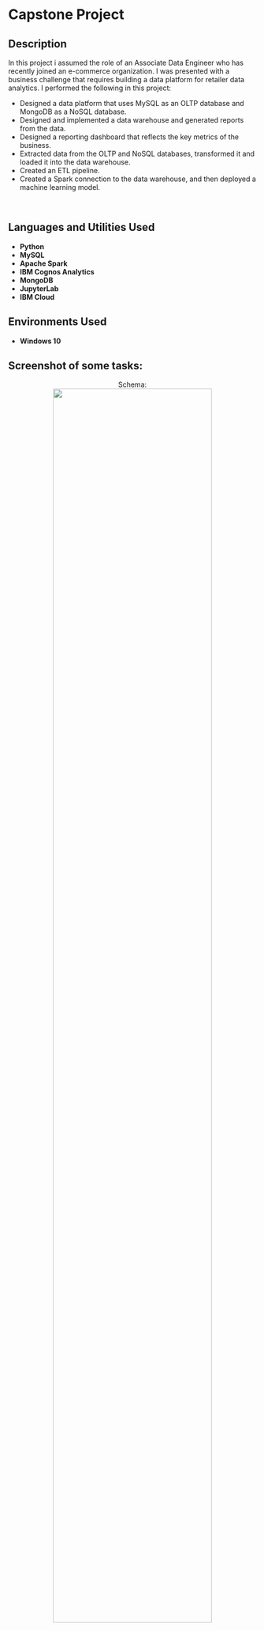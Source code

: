 <h1>Capstone Project</h1>

<h2>Description</h2>
In this project i assumed the role of an Associate Data Engineer who has recently joined an e-commerce organization. I was presented with a business challenge that requires building a data platform for retailer data analytics. I performed the following in this project:

- Designed a data platform that uses MySQL as an OLTP database and MongoDB as a NoSQL database.
- Designed and implemented a data warehouse and generated reports from the data.
- Designed a reporting dashboard that reflects the key metrics of the business.
- Extracted data from the OLTP and NoSQL databases, transformed it and loaded it into the data warehouse.
- Created an ETL pipeline.
- Created a Spark connection to the data warehouse, and then deployed a machine learning model. 
<br />


<h2>Languages and Utilities Used</h2>

- <b>Python</b> 
- <b>MySQL</b>
- <b>Apache Spark</b> 
- <b>IBM Cognos Analytics</b>
- <b>MongoDB</b>  
- <b>JupyterLab</b> 
- <b>IBM Cloud</b> 

<h2>Environments Used </h2>

- <b>Windows 10</b> 

<h2>Screenshot of some tasks:</h2>

<p align="center">
Schema: <br/>
<img src="https://user-images.githubusercontent.com/29946319/216603054-590fd531-b4cd-4a0a-b7b8-a60aa5eb5239.png" height="80%" width="80%"/>
<br/>

<br/>
Data Warehouse Reporting:  <br/>
<img src="https://user-images.githubusercontent.com/29946319/216604442-56d63203-a038-442e-8f2b-bb22dc5c8db1.png" height="80%" width="80%"/>
<br/>
 
<br/>
Dashboard Creation: <br/>
<img src="https://user-images.githubusercontent.com/29946319/216605281-7f5259a7-91e1-4ddf-ae6d-7c0aaeaa41e2.png" height="80%" width="80%"/>
<br/>
 
<br/>
Get Latest Records: <br/>
<img src="https://user-images.githubusercontent.com/29946319/216605969-cbdbdb34-c379-439a-bc90-6112dbaf4b56.png" height="80%" width="80%"/>
<br/>
 
<br/>
Extract data: <br/>
<img src="https://user-images.githubusercontent.com/29946319/216606712-4da21a83-3e0a-4487-9ce5-b620c3bebc10.png" height="80%" width="80%"/>
<br/>
 
<br/>
Load sales forecast model: <br/>
<img src="https://user-images.githubusercontent.com/29946319/216607388-8222e24a-686c-41db-ac6c-d8650058d8b7.png" height="80%" width="80%"/>
<br/>
 
<br/>
predict sales in year 2023 using model: <br/>
<img src="https://user-images.githubusercontent.com/29946319/216607964-2b10786f-8596-4233-b1c7-c12ec967cb7d.png" height="80%" width="80%"/>








<!--
 ```diff
- text in red
+ text in green
! text in orange
# text in gray
@@ text in purple (and bold)@@
```
--!>
